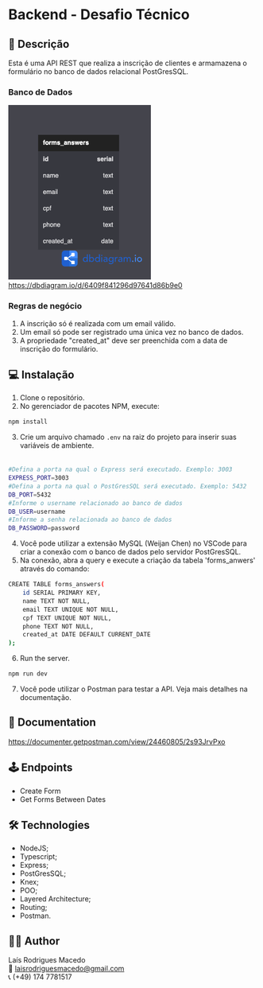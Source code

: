 # Backend - Desafio Técnico

## 📝 Descrição

Esta é uma API REST que realiza a inscrição de clientes e armamazena o formulário no banco de dados relacional PostGresSQL.

### Banco de Dados
![table](./src/assets/table.png)
https://dbdiagram.io/d/6409f841296d97641d86b9e0

### Regras de negócio

1. A inscrição só é realizada com um email válido.
2. Um email só pode ser registrado uma única vez no banco de dados.
3. A propriedade "created_at" deve ser preenchida com a data de inscrição do formulário.

## 💻 Instalação

1. Clone o repositório.
2. No gerenciador de pacotes NPM, execute:

  ```sh
  npm install
  ```

3. Crie um arquivo chamado `.env` na raiz do projeto para inserir suas variáveis de ambiente.

  ```sh
  
  #Defina a porta na qual o Express será executado. Exemplo: 3003
  EXPRESS_PORT=3003
  #Defina a porta na qual o PostGresSQL será executado. Exemplo: 5432
  DB_PORT=5432
  #Informe o username relacionado ao banco de dados
  DB_USER=username
  #Informe a senha relacionada ao banco de dados
  DB_PASSWORD=password
  ```

4. Você pode utilizar a extensão MySQL (Weijan Chen) no VSCode para criar a conexão com o banco de dados pelo servidor PostGresSQL.
5. Na conexão, abra a query e execute a criação da tabela 'forms_anwers' através do comando:

  ```sh
  CREATE TABLE forms_answers(  
      id SERIAL PRIMARY KEY,
      name TEXT NOT NULL,
      email TEXT UNIQUE NOT NULL,
      cpf TEXT UNIQUE NOT NULL,
      phone TEXT NOT NULL,
      created_at DATE DEFAULT CURRENT_DATE
  );
  ```

6. Run the server.
  
  ```sh
  npm run dev
  ```

7. Você pode utilizar o Postman para testar a API. Veja mais detalhes na documentação.

## 📜 Documentation

https://documenter.getpostman.com/view/24460805/2s93JrvPxo

## 🕹 Endpoints

- Create Form
- Get Forms Between Dates

## 🛠 Technologies

- NodeJS;
- Typescript;
- Express;
- PostGresSQL;
- Knex;
- POO;
- Layered Architecture;
- Routing;
- Postman.

## 👩‍💻 Author

Laís Rodrigues Macedo </br>
📧 laisrodriguesmacedo@gmail.com </br>
📞 (+49) 174 7781517

